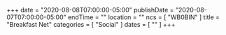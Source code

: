 +++
date = "2020-08-08T07:00:00-05:00"
publishDate = "2020-08-07T07:00:00-05:00"
endTime = ""
location = ""
ncs = [ "WB0BIN" ]
title = "Breakfast Net"
categories = [ "Social" ]
dates = [ "" ]
+++
